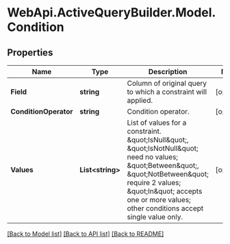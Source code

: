 # WebApi.ActiveQueryBuilder.Model.Condition
## Properties

Name | Type | Description | Notes
------------ | ------------- | ------------- | -------------
**Field** | **string** | Column of original query to which a constraint will applied. | [optional] 
**ConditionOperator** | **string** | Condition operator. | [optional] 
**Values** | **List&lt;string&gt;** | List of values for a constraint. \&quot;IsNull\&quot;, \&quot;IsNotNull\&quot; need no values; \&quot;Between\&quot;, \&quot;NotBetween\&quot; require 2 values; \&quot;In\&quot; accepts one or more values; other conditions accept single value only. | [optional] 

[[Back to Model list]](../README.md#documentation-for-models) [[Back to API list]](../README.md#documentation-for-api-endpoints) [[Back to README]](../README.md)

